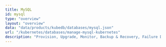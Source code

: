 ```yaml
---
title: MySQL
id: mysql
type: "overview"
layout: "overview"
data: "data/products/kubedb/databases/mysql.json"
url: "/kubernetes/databases/manage-mysql-kubernetes"
description: "Provision, Upgrade, Monitor, Backup & Recovery, Failure Detection, Data Protection for MySQL Databases in Kubernetes on Public and Private Cloud"
---
```

